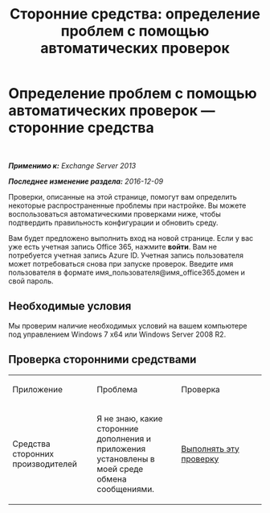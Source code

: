 ﻿---
title: 'Сторонние средства: определение проблем с помощью автоматических проверок'
TOCTitle: Определение проблем с помощью автоматических проверок — сторонние средства
ms:assetid: 83b71e35-892e-44e3-9fce-c608b49bbc61
ms:mtpsurl: https://technet.microsoft.com/ru-ru/library/Dn793974(v=EXCHG.150)
ms:contentKeyID: 62633049
ms.date: 05/22/2018
mtps_version: v=EXCHG.150
ms.translationtype: MT
---

# Определение проблем с помощью автоматических проверок — сторонние средства

 

_**Применимо к:** Exchange Server 2013_

_**Последнее изменение раздела:** 2016-12-09_

Проверки, описанные на этой странице, помогут вам определить некоторые распространенные проблемы при настройке. Вы можете воспользоваться автоматическими проверками ниже, чтобы подтвердить правильность конфигурации и обновить среду.

Вам будет предложено выполнить вход на новой странице. Если у вас уже есть учетная запись Office 365, нажмите **войти**. Вам не потребуется учетная запись Azure ID. Учетная запись пользователя может потребоваться снова при запуске проверок. Введите имя пользователя в формате имя\_пользователя@имя\_office365.домен и свой пароль.

## Необходимые условия

Мы проверим наличие необходимых условий на вашем компьютере под управлением Windows 7 x64 или Windows Server 2008 R2.

## Проверка сторонними средствами


<table>
<colgroup>
<col style="width: 33%" />
<col style="width: 33%" />
<col style="width: 33%" />
</colgroup>
<tbody>
<tr class="odd">
<td><p>Приложение</p></td>
<td><p>Проблема</p></td>
<td><p>Проверка</p></td>
</tr>
<tr class="even">
<td><p>Средства сторонних производителей</p></td>
<td><p>Я не знаю, какие сторонние дополнения и приложения установлены в моей среде обмена сообщениями.</p></td>
<td><p><a href="https://go.microsoft.com/?linkid=9834907">Выполнять эту проверку</a></p></td>
</tr>
</tbody>
</table>

